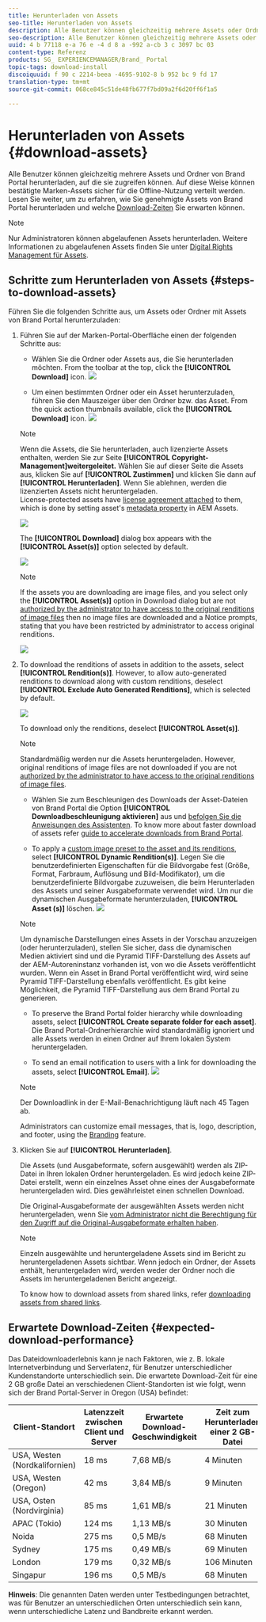 ```yaml
---
title: Herunterladen von Assets
seo-title: Herunterladen von Assets
description: Alle Benutzer können gleichzeitig mehrere Assets oder Ordner herunterladen, auf die sie zugreifen können. Auf diese Weise können bestätigte Marken-Assets sicher für die Offline-Nutzung verteilt werden.
seo-description: Alle Benutzer können gleichzeitig mehrere Assets oder Ordner herunterladen, auf die sie zugreifen können. Auf diese Weise können bestätigte Marken-Assets sicher für die Offline-Nutzung verteilt werden.
uuid: 4 b 77118 e-a 76 e -4 d 8 a -992 a-cb 3 c 3097 bc 03
content-type: Referenz
products: SG_ EXPERIENCEMANAGER/Brand_ Portal
topic-tags: download-install
discoiquuid: f 90 c 2214-beea -4695-9102-8 b 952 bc 9 fd 17
translation-type: tm+mt
source-git-commit: 068ce845c51de48fb677f7bd09a2f6d20ff6f1a5

---
```



# Herunterladen von Assets {#download-assets}

Alle Benutzer können gleichzeitig mehrere Assets und Ordner von Brand Portal herunterladen, auf die sie zugreifen können. Auf diese Weise können bestätigte Marken-Assets sicher für die Offline-Nutzung verteilt werden. Lesen Sie weiter, um zu erfahren, wie Sie genehmigte Assets von Brand Portal herunterladen und welche [Download-Zeiten](../using/brand-portal-download-users.md#main-pars-header) Sie erwarten können.

>[!NOTE]
>
>Nur Administratoren können abgelaufenen Assets herunterladen. Weitere Informationen zu abgelaufenen Assets finden Sie unter [Digital Rights Management für Assets](../using/manage-digital-rights-of-assets.md).

## Schritte zum Herunterladen von Assets {#steps-to-download-assets}

Führen Sie die folgenden Schritte aus, um Assets oder Ordner mit Assets von Brand Portal herunterzuladen:

1. Führen Sie auf der Marken-Portal-Oberfläche einen der folgenden Schritte aus:

   * Wählen Sie die Ordner oder Assets aus, die Sie herunterladen möchten. From the toolbar at the top, click the **[!UICONTROL Download]** icon.
   ![](assets/downloadassets-1.png)

   * Um einen bestimmten Ordner oder ein Asset herunterzuladen, führen Sie den Mauszeiger über den Ordner bzw. das Asset. From the quick action thumbnails available, click the **[!UICONTROL Download]** icon.
   ![](assets/downloadsingleasset-1.png)

   >[!NOTE]
   >
   >Wenn die Assets, die Sie herunterladen, auch lizenzierte Assets enthalten, werden Sie zur Seite **[!UICONTROL Copyright-Management]weitergeleitet.** Wählen Sie auf dieser Seite die Assets aus, klicken Sie auf **[!UICONTROL Zustimmen]** und klicken Sie dann auf **[!UICONTROL Herunterladen]**. Wenn Sie ablehnen, werden die lizenzierten Assets nicht heruntergeladen.\
   >License-protected assets have [license agreement attached](https://helpx.adobe.com/experience-manager/6-5/assets/using/drm.html#DigitalRightsManagementinAssets) to them, which is done by setting asset's [metadata property](https://helpx.adobe.com/experience-manager/6-5/assets/using/drm.html#DigitalRightsManagementinAssets) in AEM Assets.

   ![](assets/licensed-asset-download-1.png)

   The **[!UICONTROL Download]** dialog box appears with the **[!UICONTROL Asset(s)]** option selected by default.

   ![](assets/donload-assets-dialog-1.png)

   >[!NOTE]
   >
   >If the assets you are downloading are image files, and you select only the **[!UICONTROL Asset(s)]** option in Download dialog but are not [authorized by the administrator to have access to the original renditions of image files](../using/brand-portal-adding-users.md#main-pars-procedure-202029708) then no image files are downloaded and a Notice prompts, stating that you have been restricted by administrator to access original renditions.

   ![](assets/restrictaccess-note.png)

2. To download the renditions of assets in addition to the assets, select **[!UICONTROL Rendition(s)]**. However, to allow auto-generated renditions to download along with custom renditions, deselect **[!UICONTROL Exclude Auto Generated Renditions]**, which is selected by default.

   ![](assets/exclude-auto-renditions.png)

   To download only the renditions, deselect **[!UICONTROL Asset(s)]**.

   >[!NOTE]
   >
   >Standardmäßig werden nur die Assets heruntergeladen. However, original renditions of image files are not downloaded if you are not [authorized by the administrator to have access to the original renditions of image files](../using/brand-portal-adding-users.md#main-pars-procedure-202029708).

   * Wählen Sie zum Beschleunigen des Downloads der Asset-Dateien von Brand Portal die Option **[!UICONTROL Downloadbeschleunigung aktivieren]** aus und [befolgen Sie die Anweisungen des Assistenten](../using/accelerated-download.md#main-pars-header-405749062). To know more about faster download of assets refer [guide to accelerate downloads from Brand Portal](../using/accelerated-download.md).

   * To apply a [custom image preset to the asset and its renditions](../using/brand-portal-image-presets.md#applyimagepresetswhendownloadingimages), select **[!UICONTROL Dynamic Rendition(s)]**. Legen Sie die benutzerdefinierten Eigenschaften für die Bildvorgabe fest (Größe, Format, Farbraum, Auflösung und Bild-Modifikator), um die benutzerdefinierte Bildvorgabe zuzuweisen, die beim Herunterladen des Assets und seiner Ausgabeformate verwendet wird. Um nur die dynamischen Ausgabeformate herunterzuladen, **[!UICONTROL Asset (s)]** löschen.
   ![](assets/dynamic-renditions.png)

   >[!NOTE]
   >
   >Um dynamische Darstellungen eines Assets in der Vorschau anzuzeigen (oder herunterzuladen), stellen Sie sicher, dass die dynamischen Medien aktiviert sind und die Pyramid TIFF-Darstellung des Assets auf der AEM-Autoreninstanz vorhanden ist, von wo die Assets veröffentlicht wurden. Wenn ein Asset in Brand Portal veröffentlicht wird, wird seine Pyramid TIFF-Darstellung ebenfalls veröffentlicht. Es gibt keine Möglichkeit, die Pyramid TIFF-Darstellung aus dem Brand Portal zu generieren.

   * To preserve the Brand Portal folder hierarchy while downloading assets, select **[!UICONTROL Create separate folder for each asset]**. Die Brand Portal-Ordnerhierarchie wird standardmäßig ignoriert und alle Assets werden in einen Ordner auf Ihrem lokalen System heruntergeladen.

   * To send an email notification to users with a link for downloading the assets, select **[!UICONTROL Email]**.
   ![](assets/download-link.png)

   >[!NOTE]
   >
   >Der Downloadlink in der E-Mail-Benachrichtigung läuft nach 45 Tagen ab.
   >
   >Administrators can customize email messages, that is, logo, description, and footer, using the [Branding](../using/brand-portal-branding.md) feature.

3. Klicken Sie auf **[!UICONTROL Herunterladen]**.

   Die Assets (und Ausgabeformate, sofern ausgewählt) werden als ZIP-Datei in Ihren lokalen Ordner heruntergeladen. Es wird jedoch keine ZIP-Datei erstellt, wenn ein einzelnes Asset ohne eines der Ausgabeformate heruntergeladen wird. Dies gewährleistet einen schnellen Download.

   Die Original-Ausgabeformate der ausgewählten Assets werden nicht heruntergeladen, wenn Sie [vom Administrator nicht die Berechtigung für den Zugriff auf die Original-Ausgabeformate erhalten haben](../using/brand-portal-adding-users.md#main-pars-procedure-202029708).

   >[!NOTE]
   >
   >Einzeln ausgewählte und heruntergeladene Assets sind im Bericht zu heruntergeladenen Assets sichtbar. Wenn jedoch ein Ordner, der Assets enthält, heruntergeladen wird, werden weder der Ordner noch die Assets im heruntergeladenen Bericht angezeigt.

   To know how to download assets from shared links, refer [downloading assets from shared links](../using/brand-portal-link-share.md#main-pars-header-1703469193).

## Erwartete Download-Zeiten {#expected-download-performance}

Das Dateidownloaderlebnis kann je nach Faktoren, wie z. B. lokale Internetverbindung und Serverlatenz, für Benutzer unterschiedlicher Kundenstandorte unterschiedlich sein. Die erwartete Download-Zeit für eine 2 GB große Datei an verschiedenen Client-Standorten ist wie folgt, wenn sich der  Brand Portal-Server in Oregon (USA) befindet:

| Client-Standort | Latenzzeit zwischen Client und Server | Erwartete Download-Geschwindigkeit | Zeit zum Herunterladen einer 2 GB-Datei |
|-------------------------|-----------------------------------|-------------------------|------------------------------------|
| USA, Westen (Nordkalifornien) | 18 ms | 7,68 MB/s | 4 Minuten |
| USA, Westen (Oregon) | 42 ms | 3,84 MB/s | 9 Minuten |
| USA, Osten (Nordvirginia) | 85 ms | 1,61 MB/s | 21 Minuten |
| APAC (Tokio) | 124 ms | 1,13 MB/s | 30 Minuten |
| Noida | 275 ms | 0,5 MB/s | 68 Minuten |
| Sydney | 175 ms | 0,49 MB/s | 69 Minuten |
| London | 179 ms | 0,32 MB/s | 106 Minuten |
| Singapur | 196 ms | 0,5 MB/s | 68 Minuten |

**Hinweis**: Die genannten Daten werden unter Testbedingungen betrachtet, was für Benutzer an unterschiedlichen Orten unterschiedlich sein kann, wenn unterschiedliche Latenz und Bandbreite erkannt werden.

